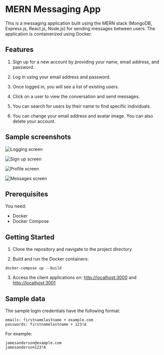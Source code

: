 # MERN Messaging App

This is a messaging application built using the MERN stack (MongoDB, Express.js, React.js, Node.js) for sending messages between users. The application is containerized using Docker.

## Features

1. Sign up for a new account by providing your name, email address, and password.

2. Log in using your email address and password.

3. Once logged in, you will see a list of existing users.

4. Click on a user to view the conversation and send messages.

5. You can search for users by their name to find specific individuals.

6. You can change your email address and avatar image. You can also delete your account.

## Sample screenshots

![Logging screen](https://github.com/Mar0u/mernMessages/blob/main/screens/logging%20screen.png?raw=true)

![Sign up screen](https://github.com/Mar0u/mernMessages/blob/main/screens/sign%20up%20screen.png?raw=true)

![Profile screen](https://github.com/Mar0u/mernMessages/blob/main/screens/profile%20screen.png?raw=true)

![Messages screen](https://github.com/Mar0u/mernMessages/blob/main/screens/messages%20screen.png?raw=true)

## Prerequisites

You need:

- Docker
- Docker Compose

## Getting Started

1. Clone the repository and navigate to the project directory.

2. Build and run the Docker containers:
```
docker-compose up --build
```

3. Access the client applications on: [http://localhost:3000](http://localhost:3000) and [http://localhost:3001](http://localhost:3001)

## Sample data
The sample login credentials have the following format:
```
emails: firstnamelastname + example.com
passwords: firstnamelastname + 123!A
```

For example:

```
jamesanderson@example.com
jamesanderson123!A
```
